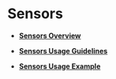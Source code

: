 # Sensors<a name="EN-US_TOPIC_0000001126004527"></a>

-   **[Sensors Overview](sensors-overview.md)**  

-   **[Sensors Usage Guidelines](sensors-usage-guidelines.md)**  

-   **[Sensors Usage Example](sensors-usage-example.md)**  


